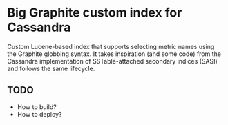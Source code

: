 # Big Graphite custom index for Cassandra

Custom Lucene-based index that supports selecting metric names using the
Graphite globbing syntax. It takes inspiration (and some code) from the
Cassandra implementation of SSTable-attached secondary indices (SASI) and
follows the same lifecycle.

## TODO
- How to build?
- How to deploy?
